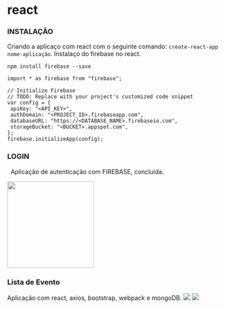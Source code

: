 # react

### INSTALAÇÃO
Criando a aplicaço com react com o seguinte comando: `create-react-app nome-aplicação`.
Instalaço do firebase no react.
 ```
 npm install firebase --save
 ```
 ```
 import * as firebase from "firebase"; 
 ``` 
 ```
 // Initialize Firebase
// TODO: Replace with your project's customized code snippet
var config = {
  apiKey: "<API_KEY>",
  authDomain: "<PROJECT_ID>.firebaseapp.com",
  databaseURL: "https://<DATABASE_NAME>.firebaseio.com",
  storageBucket: "<BUCKET>.appspot.com",
};
firebase.initializeApp(config);
```

### LOGIN

   Aplicação de autenticação com FIREBASE, concluída.
   
 <img src="https://github.com/rafaelcarvalhocaetano/React/blob/master/login/src/component/print.png" style="width: 200px;
    height: 200px;"/>
    
### Lista de Evento

 Aplicação com react, axios, bootstrap, webpack e mongoDB.
<img src="https://github.com/rafaelcarvalhocaetano/React-Firebase/blob/master/frontend/Captura%20de%20tela%20de%202018-04-24%2021-06-06.png" />
<img src="https://github.com/rafaelcarvalhocaetano/React-Firebase/blob/master/frontend/Captura%20de%20tela%20de%202018-04-24%2021-06-15.png"/>
